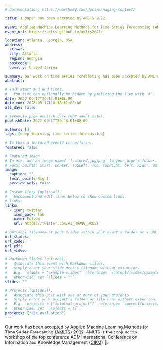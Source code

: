 ```yaml
---
# Documentation: https://wowchemy.com/docs/managing-content/

title: 1 paper has been accepted by AMLTS 2022.

event: Applied Machine Learning Methods for Time Series Forecasting (AMLTS) 2022
event_url: https://amlts.github.io/amlts2022/

location: Atlanta, Georgia, USA
address:
  street:
  city: Atlanta
  region: Georgia
  postcode:
  country: United States

summary: Our work on time series forecasting has been accepted by AMLTS 2022
abstract:

# Talk start and end times.
#   End time can optionally be hidden by prefixing the line with `#`.
date: 2022-09-17T20:18:01+08:00
date_end: 2022-09-17T20:18:01+08:00
all_day: false

# Schedule page publish date (NOT event date).
publishDate: 2022-09-17T20:18:01+08:00

authors: []
tags: [deep learning, time series forecasting]

# Is this a featured event? (true/false)
featured: false

# Featured image
# To use, add an image named `featured.jpg/png` to your page's folder.
# Focal points: Smart, Center, TopLeft, Top, TopRight, Left, Right, BottomLeft, Bottom, BottomRight.
image:
  caption: ""
  focal_point: Right
  preview_only: false

# Custom links (optional).
#   Uncomment and edit lines below to show custom links.
# links:
links:
  - icon: twitter
    icon_pack: fab
    name: Follow
    url: https://twitter.com/AI_HUANG_HKUST

# Optional filename of your slides within your event's folder or a URL.
url_slides:
url_code:
url_pdf:
url_video:

# Markdown Slides (optional).
#   Associate this event with Markdown slides.
#   Simply enter your slide deck's filename without extension.
#   E.g. `slides = "example-slides"` references `content/slides/example-slides.md`.
#   Otherwise, set `slides = ""`.
slides: ""

# Projects (optional).
#   Associate this post with one or more of your projects.
#   Simply enter your project's folder or file name without extension.
#   E.g. `projects = ["internal-project"]` references `content/project/deep-learning/index.md`.
#   Otherwise, set `projects = []`.
projects: ["air evaluation"]
---
```


Our work has been accepted by Applied Machine Learning Methods for Time Series Forecasting ([AMLTS](https://amlts.github.io/amlts2022/#Papers)) 2022. AMLTS is the conjunction workshop of the top conference ACM International Conference on Information and Knowledge Management ([CIKM](https://www.cikm2022.org/)) 🤗.
